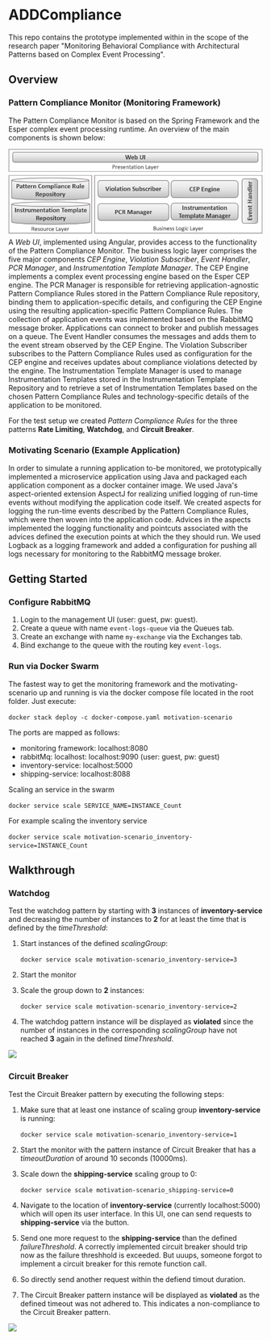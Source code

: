 # ADDCompliance

This repo contains the prototype implemented within in the scope of the research paper "Monitoring Behavioral Compliance with Architectural Patterns based on Complex Event Processing".

## Overview

### Pattern Compliance Monitor (Monitoring Framework)
The Pattern Compliance Monitor is based on the Spring Framework and the Esper complex event processing runtime. 
An overview of the main components is shown below: 

![Overview of Components](docs/architecture.png)
A *Web UI*, implemented using Angular, provides access to the functionality of the Pattern Compliance Monitor.
The business logic layer comprises the five major components *CEP Engine*, *Violation Subscriber*, *Event Handler*, *PCR Manager*, and *Instrumentation Template Manager*. The CEP Engine implements a complex event processing engine based on the Esper CEP engine.
The PCR Manager is responsible for retrieving application-agnostic Pattern Compliance Rules stored in the Pattern Compliance Rule repository, binding them to application-specific details, and configuring the CEP Engine using the resulting application-specific Pattern Compliance Rules. The collection of application events was implemented based on the RabbitMQ message broker.
Applications can connect to broker and publish messages on a queue. The Event Handler consumes the messages and adds them to the event stream observed by the CEP Engine. The Violation Subscriber subscribes to the Pattern Compliance Rules used as configuration for the CEP engine and receives updates about compliance violations detected by the engine. The Instrumentation Template Manager is used to manage Instrumentation Templates stored in the Instrumentation Template Repository and to retrieve a set of Instrumentation Templates based on the chosen Pattern Compliance Rules and technology-specific details of the application to be monitored.

For the test setup we created *Pattern Compliance Rules* for the three patterns **Rate Limiting**, **Watchdog**, and **Circuit Breaker**.

### Motivating Scenario (Example Application)

In order to simulate a running application to-be monitored, we prototypically implemented a microservice application using Java and packaged each application component as a docker container image. We used Java's aspect-oriented extension AspectJ for realizing unified logging of run-time events without modifying the application code itself. We created aspects for logging the run-time events described by the Pattern Compliance Rules, which were then woven into the application code. Advices in the aspects implemented the logging functionality and pointcuts associated with the advices defined the execution points at which the they should run. We used Logback as a logging framework and added a configuration for pushing all logs necessary for monitoring to the RabbitMQ message broker.


## Getting Started

### Configure RabbitMQ

1. Login to the management UI (user: guest, pw: guest).
2. Create a queue with name `event-logs-queue` via the Queues tab.
3. Create an exchange with name `my-exchange` via the Exchanges tab.
4. Bind exchange to the queue with the routing key `event-logs`.

### Run via Docker Swarm
The fastest way to get the monitoring framework and the motivating-scenario up and running is via the docker compose file located in the root folder. Just execute: 

`docker stack deploy -c docker-compose.yaml motivation-scenario`

The ports are mapped as follows:

- monitoring framework: localhost:8080
- rabbitMq: localhost:  localhost:9090 (user: guest, pw: guest)
- inventory-service:    localhost:5000
- shipping-service:     localhost:8088

Scaling an service in the swarm

`docker service scale SERVICE_NAME=INSTANCE_Count`

For example scaling the inventory service

`docker service scale motivation-scenario_inventory-service=INSTANCE_Count`

## Walkthrough

### Watchdog
Test the watchdog pattern by starting with **3** instances of **inventory-service** and decreasing the number of instances to **2** for at least the time that is defined by the *timeThreshold*:

1. Start instances of the defined *scalingGroup*:
   
    `docker service scale motivation-scenario_inventory-service=3`

2. Start the monitor

3. Scale the group down to **2** instances:

    `docker service scale motivation-scenario_inventory-service=2`

4. The watchdog pattern instance will be displayed as **violated** since the number of instances in the corresponding *scalingGroup* have not reached **3** again in the defined *timeThreshold*.

![](docs/watchdog_walkthrough.gif)

### Circuit Breaker
Test the Circuit Breaker pattern by executing the following steps:

1. Make sure that at least one instance of scaling group **inventory-service** is running:

     `docker service scale motivation-scenario_inventory-service=1`

2. Start the monitor with the pattern instance of Circuit Breaker that has a *timeoutDuration* of around 10 seconds (10000ms).

3. Scale down the **shipping-service** scaling group to 0:

    `docker service scale motivation-scenario_shipping-service=0`

4. Navigate to the location of **inventory-service** (currently localhost:5000) which will open its user interface. In this UI, one can send requests to **shipping-service** via the button.

5. Send one more request to the **shipping-service** than the defined *failureThreshold*. A correctly implemented circuit breaker should trip now as the failure threshhold is exceeded. But uuups, someone forgot to implement a circuit breaker for this remote function call.  

6. So directly send another request within the defiend timout duration. 

7. The Circuit Breaker pattern instance will be displayed as **violated** as the defined timeout was not adhered to. This indicates a non-compliance to the Circuit Breaker pattern.

![](docs/circuitbreaker_walkthrough.gif)
